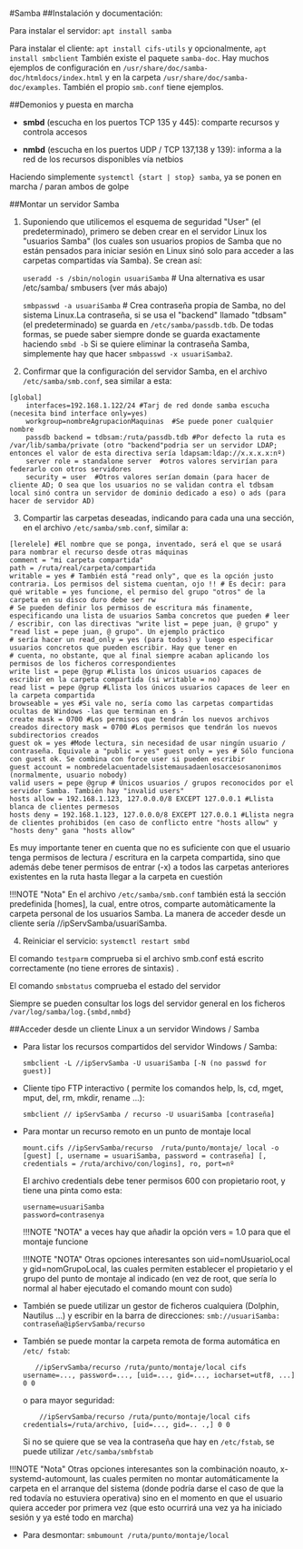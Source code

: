 #Samba
##Instalación y documentación: 
 
Para instalar el servidor: `apt install samba`

Para instalar el cliente: `apt install cifs-utils` y opcionalmente, `apt install smbclient` También existe el paquete `samba-doc`. Hay muchos ejemplos de configuración en `/usr/share/doc/samba-doc/htmldocs/index.html` y en la carpeta `/usr/share/doc/samba-doc/examples`. También el propio `smb.conf` tiene ejemplos. 

##Demonios y puesta en marcha

- **smbd** (escucha en los puertos TCP 135 y 445): comparte recursos y controla accesos

- **nmbd** (escucha en los puertos UDP / TCP 137,138 y 139): informa a la red de los recursos disponibles vía netbios

Haciendo simplemente `systemctl {start | stop} samba`, ya se ponen en marcha / paran ambos de golpe 

##Montar un servidor Samba

1. Suponiendo que utilicemos el esquema de seguridad "User" (el predeterminado), primero se deben crear en el servidor Linux los "usuarios Samba" (los cuales son usuarios propios de Samba que no están pensados ​​para iniciar sesión en Linux sinó solo para acceder a las carpetas compartidas vía Samba). Se crean así: 

    `useradd -s /sbin/nologin usuariSamba` # Una alternativa es usar /etc/samba/ smbusers (ver más abajo) 

    `smbpasswd -a usuariSamba` # Crea contraseña propia de Samba, no del sistema Linux.La contraseña, si se usa el "backend" llamado "tdbsam" (el predeterminado) se guarda en `/etc/samba/passdb.tdb`. De todas formas, se puede saber siempre donde se guarda exactamente haciendo `smbd -b` Si se quiere eliminar la contraseña Samba, simplemente hay que hacer `smbpasswd -x usuariSamba2`.

2. Confirmar que la configuración del servidor Samba, en el archivo `/etc/samba/smb.conf`, sea similar a esta: 
``` 
[global]
    interfaces=192.168.1.122/24 #Tarj de red donde samba escucha (necesita bind interface only=yes)        
    workgroup=nombreAgrupacionMaquinas  #Se puede poner cualquier nombre
    passdb backend = tdbsam:/ruta/passdb.tdb #Por defecto la ruta es /var/lib/samba/private (otro "backend"podria ser un servidor LDAP; entonces el valor de esta directiva sería ldapsam:ldap://x.x.x.x:nº)
    server role = standalone server  #otros valores servirían para federarlo con otros servidores      
    security = user  #Otros valores serían domain (para hacer de cliente AD; O sea que los usuarios no se validan contra el tdbsam local sinó contra un servidor de dominio dedicado a eso) o ads (para hacer de servidor AD)
```

3. Compartir las carpetas deseadas, indicando para cada una una sección, en el archivo `/etc/samba/smb.conf`, similar a: 
 
```
[lerelele] #El nombre que se ponga, inventado, será el que se usará para nombrar el recurso desde otras máquinas 
comment = "mi carpeta compartida" 
path = /ruta/real/carpeta/compartida 
writable = yes # También está "read only", que es la opción justo contraria. Los permisos del sistema cuentan, ojo !! # Es decir: para qué writable = yes funcione, el permiso del grupo "otros" de la carpeta en su disco duro debe ser rw 
# Se pueden definir los permisos de escritura más finamente, especificando una lista de usuarios Samba concretos que pueden # leer / escribir, con las directivas "write list = pepe juan, @ grupo" y "read list = pepe juan, @ grupo". Un ejemplo práctico 
# sería hacer un read_only = yes (para todos) y luego especificar usuarios concretos que pueden escribir. Hay que tener en 
# cuenta, no obstante, que al final siempre acaban aplicando los permisos de los ficheros correspondientes 
write list = pepe @grup #Llista los únicos usuarios capaces de escribir en la carpeta compartida (si writable = no) 
read list = pepe @grup #Llista los únicos usuarios capaces de leer en la carpeta compartida 
browseable = yes #Si vale no, sería como las carpetas compartidas ocultas de Windows -las que terminan en $ - 
create mask = 0700 #Los permisos que tendrán los nuevos archivos creados directory mask = 0700 #Los permisos que tendrán los nuevos subdirectorios creados 
guest ok = yes #Mode lectura, sin necesidad de usar ningún usuario / contraseña. Equivale a "public = yes" guest only = yes # Sólo funciona con guest ok. Se combina con force user si pueden escribir 
guest account = nombredelacuentadelsistemausadaenlosaccesosanonimos (normalmente, usuario nobody) 
valid users = pepe @grup # Únicos usuarios / grupos reconocidos por el servidor Samba. También hay "invalid users" 
hosts allow = 192.168.1.123, 127.0.0.0/8 EXCEPT 127.0.0.1 #Llista blanca de clientes permesos
hosts deny = 192.168.1.123, 127.0.0.0/8 EXCEPT 127.0.0.1 #Llista negra de clientes prohibidos (en caso de conflicto entre "hosts allow" y "hosts deny" gana "hosts allow"
```

Es muy importante tener en cuenta que no es suficiente con que el usuario tenga permisos de lectura / escritura en la carpeta compartida, sino que además debe tener permisos de entrar (-x) a todos las carpetas anteriores existentes en la ruta hasta llegar a la carpeta en cuestión 

!!!NOTE "Nota"
    En el archivo `/etc/samba/smb.conf` también está la sección predefinida [homes], la cual, entre otros, comparte automàticamente la carpeta personal de los usuarios Samba. La manera de acceder desde un cliente sería //ipServSamba/usuariSamba.

4. Reiniciar el servicio: `systemctl restart smbd`

El comando `testparm` comprueba si el archivo smb.conf está escrito correctamente (no tiene errores de sintaxis) .

El comando `smbstatus` comprueba el estado del servidor

Siempre se pueden consultar los logs del servidor general en los ficheros `/var/log/samba/log.{smbd,nmbd}`

##Acceder desde un cliente Linux a un servidor Windows / Samba 

* Para listar los recursos compartidos del servidor Windows / Samba:
 
    `smbclient -L //ipServSamba -U usuariSamba [-N (no passwd for guest)] `

* Cliente tipo FTP interactivo ( permite los comandos help, ls, cd, mget, mput, del, rm, mkdir, rename ...): 

    `smbclient // ipServSamba / recurso -U usuariSamba [contraseña]` 

* Para montar un recurso remoto en un punto de montaje local
 
    ```
    mount.cifs //ipServSamba/recurso  /ruta/punto/montaje/ local -o [guest] [, username = usuariSamba, password = contraseña] [, credentials = /ruta/archivo/con/logins], ro, port=nº 
    ```
    El archivo credentials debe tener permisos 600 con propietario root, y tiene una pinta como esta: 

    ```
    username=usuariSamba 
    password=contrasenya
    ```
    
    !!!NOTE "NOTA"
        a veces hay que añadir la opción vers = 1.0 para que el montaje funcione
    
    !!!NOTE "NOTA"
        Otras opciones interesantes son uid=nomUsuarioLocal y gid=nomGrupoLocal, las cuales permiten establecer el propietario y el grupo del punto de montaje al indicado (en vez de root, que sería lo normal al haber ejecutado el comando mount con sudo) 

* También se puede utilizar un gestor de ficheros cualquiera (Dolphin, Nautilus ...) y escribir en la barra de direcciones: `smb://usuariSamba: contraseña@ipServSamba/recurso` 
 
* También se puede montar la carpeta remota de forma automática en `/etc/ fstab`: 

    ```
       //ipServSamba/recurso /ruta/punto/montaje/local cifs username=..., password=..., [uid=..., gid=..., iocharset=utf8, ...] 0 0
    ```

    o para mayor seguridad: 

    ```
        //ipServSamba/recurso /ruta/punto/montaje/local cifs credentials=/ruta/archivo, [uid=..., gid=.. .,] 0 0
    ```


    Si no se quiere que se vea la contraseña que hay en `/etc/fstab`, se puede utilizar `/etc/samba/smbfstab`

!!!NOTE "Nota"
    Otras opciones interesantes son la combinación noauto, x-systemd-automount, las cuales permiten no montar automáticamente la carpeta en el arranque del sistema (donde podría darse el caso de que la red todavía no estuviera operativa) sino en el momento en que el usuario quiera acceder por primera vez (que esto ocurrirá una vez ya ha iniciado sesión y ya esté todo en marcha) 

* Para desmontar: `smbumount /ruta/punto/montaje/local`
